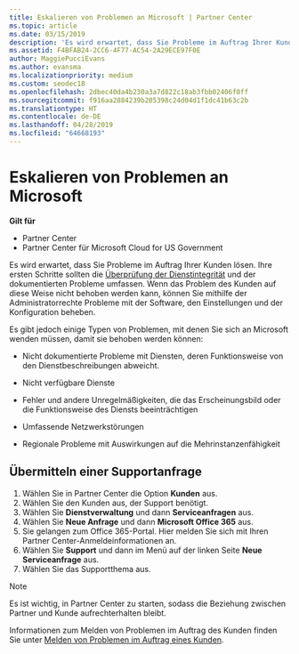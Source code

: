 ```yaml
---
title: Eskalieren von Problemen an Microsoft | Partner Center
ms.topic: article
ms.date: 03/15/2019
description: 'Es wird erwartet, dass Sie Probleme im Auftrag Ihrer Kunden lösen. Es gibt jedoch einige Arten von Problemen, mit denen Sie sich an Microsoft wenden müssen, damit sie behoben werden können:'
ms.assetid: F4BFAB24-2CC6-4F77-AC54-2A29ECE97F0E
author: MaggiePucciEvans
ms.author: evansma
ms.localizationpriority: medium
ms.custom: seodec18
ms.openlocfilehash: 2dbec40da4b230a3a7d822c18ab3fbb02406f0ff
ms.sourcegitcommit: f916aa2884239b205398c24d04d1f1dc41b63c2b
ms.translationtype: HT
ms.contentlocale: de-DE
ms.lasthandoff: 04/28/2019
ms.locfileid: "64668193"
---
```

# <a name="escalate-problems-to-microsoft"></a>Eskalieren von Problemen an Microsoft

**Gilt für**

-  Partner Center
-  Partner Center für Microsoft Cloud for US Government


Es wird erwartet, dass Sie Probleme im Auftrag Ihrer Kunden lösen. Ihre ersten Schritte sollten die [Überprüfung der Dienstintegrität](check-service-health.md) und der dokumentierten Probleme umfassen. Wenn das Problem des Kunden auf diese Weise nicht behoben werden kann, können Sie mithilfe der Administratorrechte Probleme mit der Software, den Einstellungen und der Konfiguration beheben.

Es gibt jedoch einige Typen von Problemen, mit denen Sie sich an Microsoft wenden müssen, damit sie behoben werden können:

-   Nicht dokumentierte Probleme mit Diensten, deren Funktionsweise von den Dienstbeschreibungen abweicht.

-   Nicht verfügbare Dienste

-   Fehler und andere Unregelmäßigkeiten, die das Erscheinungsbild oder die Funktionsweise des Diensts beeinträchtigen

-   Umfassende Netzwerkstörungen

-   Regionale Probleme mit Auswirkungen auf die Mehrinstanzenfähigkeit

## <a name="submit-a-support-request"></a>Übermitteln einer Supportanfrage

1. Wählen Sie in Partner Center die Option **Kunden** aus.
2. Wählen Sie den Kunden aus, der Support benötigt.
3. Wählen Sie **Dienstverwaltung** und dann **Serviceanfragen** aus.
4. Wählen Sie **Neue Anfrage** und dann **Microsoft Office 365** aus.
5. Sie gelangen zum Office 365-Portal. Hier melden Sie sich mit Ihren Partner Center-Anmeldeinformationen an.
6. Wählen Sie **Support** und dann im Menü auf der linken Seite **Neue Serviceanfrage** aus.
7. Wählen Sie das Supportthema aus.

>[!NOTE]
>Es ist wichtig, in Partner Center zu starten, sodass die Beziehung zwischen Partner und Kunde aufrechterhalten bleibt. 


Informationen zum Melden von Problemen im Auftrag des Kunden finden Sie unter [Melden von Problemen im Auftrag eines Kunden](report-problems-on-behalf-of-a-customer.md).

 

 



